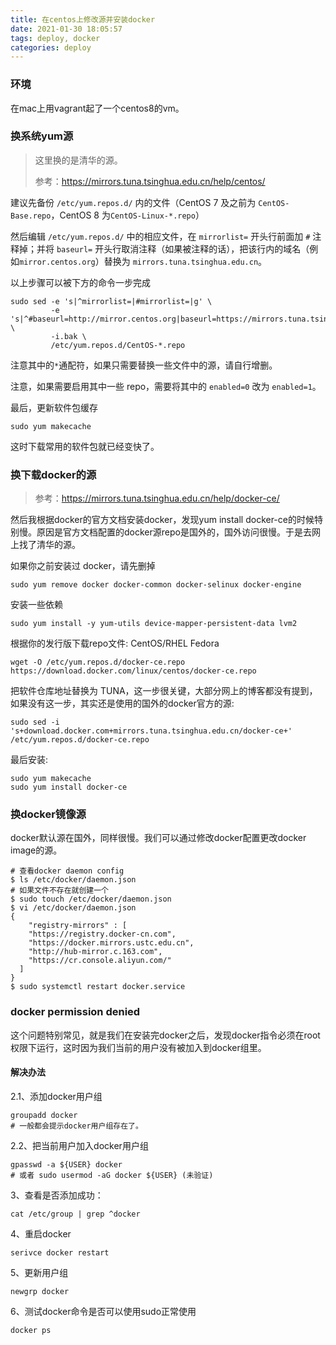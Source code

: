 ```yaml
---
title: 在centos上修改源并安装docker
date: 2021-01-30 18:05:57
tags: deploy, docker
categories: deploy
---
```


### 环境

在mac上用vagrant起了一个centos8的vm。



### 换系统yum源

> 这里换的是清华的源。
>
>  参考：https://mirrors.tuna.tsinghua.edu.cn/help/centos/

建议先备份 `/etc/yum.repos.d/` 内的文件（CentOS 7 及之前为 `CentOS-Base.repo`，CentOS 8 为`CentOS-Linux-*.repo`）

然后编辑 `/etc/yum.repos.d/` 中的相应文件，在 `mirrorlist=` 开头行前面加 `#` 注释掉；并将 `baseurl=` 开头行取消注释（如果被注释的话），把该行内的域名（例如`mirror.centos.org`）替换为 `mirrors.tuna.tsinghua.edu.cn`。

以上步骤可以被下方的命令一步完成

```
sudo sed -e 's|^mirrorlist=|#mirrorlist=|g' \
         -e 's|^#baseurl=http://mirror.centos.org|baseurl=https://mirrors.tuna.tsinghua.edu.cn|g' \
         -i.bak \
         /etc/yum.repos.d/CentOS-*.repo
```

注意其中的`*`通配符，如果只需要替换一些文件中的源，请自行增删。

注意，如果需要启用其中一些 repo，需要将其中的 `enabled=0` 改为 `enabled=1`。

最后，更新软件包缓存

```
sudo yum makecache
```

这时下载常用的软件包就已经变快了。



### 换下载docker的源

> 参考：https://mirrors.tuna.tsinghua.edu.cn/help/docker-ce/

然后我根据docker的官方文档安装docker，发现yum install docker-ce的时候特别慢。原因是官方文档配置的docker源repo是国外的，国外访问很慢。于是去网上找了清华的源。

如果你之前安装过 docker，请先删掉

```
sudo yum remove docker docker-common docker-selinux docker-engine
```

安装一些依赖

```
sudo yum install -y yum-utils device-mapper-persistent-data lvm2
```

根据你的发行版下载repo文件: CentOS/RHEL Fedora

```
wget -O /etc/yum.repos.d/docker-ce.repo https://download.docker.com/linux/centos/docker-ce.repo
```

把软件仓库地址替换为 TUNA，这一步很关键，大部分网上的博客都没有提到，如果没有这一步，其实还是使用的国外的docker官方的源:

```
sudo sed -i 's+download.docker.com+mirrors.tuna.tsinghua.edu.cn/docker-ce+' /etc/yum.repos.d/docker-ce.repo
```

最后安装:

```
sudo yum makecache
sudo yum install docker-ce
```

### 换docker镜像源

docker默认源在国外，同样很慢。我们可以通过修改docker配置更改docker image的源。

```shell
# 查看docker daemon config
$ ls /etc/docker/daemon.json
# 如果文件不存在就创建一个
$ sudo touch /etc/docker/daemon.json
$ vi /etc/docker/daemon.json
{
    "registry-mirrors" : [
    "https://registry.docker-cn.com",
    "https://docker.mirrors.ustc.edu.cn",
    "http://hub-mirror.c.163.com",
    "https://cr.console.aliyun.com/"
  ]
}
$ sudo systemctl restart docker.service
```



### docker permission denied

这个问题特别常见，就是我们在安装完docker之后，发现docker指令必须在root权限下运行，这时因为我们当前的用户没有被加入到docker组里。

#### 解决办法

2.1、添加docker用户组

```shell
groupadd docker 
# 一般都会提示docker用户组存在了。
```

2.2、把当前用户加入docker用户组

```shell
gpasswd -a ${USER} docker
# 或者 sudo usermod -aG docker ${USER} (未验证)
```

3、查看是否添加成功：

```shell
cat /etc/group | grep ^docker
```

4、重启docker

```shell
serivce docker restart
```

5、更新用户组
```shell
newgrp docker 
```

6、测试docker命令是否可以使用sudo正常使用
```shell 
docker ps
```
